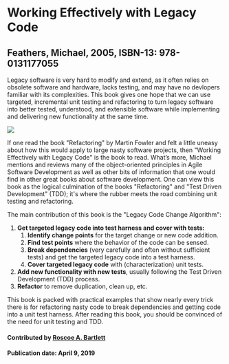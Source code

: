 # Working Effectively with Legacy Code

## Feathers, Michael, 2005, ISBN-13: 978-0131177055

Legacy software is very hard to modify and extend, as it often relies on obsolete software and hardware, lacks testing, and may have no devlopers familiar with its complexities.  This book gives one hope that we can use targeted, incremental unit testing and refactoring to turn legacy software into better tested, understood, and extensible software while implementing and delivering new functionality at the same time.


<img src='https://github.com/betterscientificsoftware/images/blob/master/WorkingEffectivelyWithLegacyCode.jpg' class='page' />


If one read the book "Refactoring" by Martin Fowler and felt a little uneasy about how this would apply to large nasty software projects, then "Working Effectively with Legacy Code" is the book to read.
What’s more, Michael mentions and reviews many of the object-oriented principles in Agile Software Development as well as other bits of information that one would find in other great books about software development.
One can view this book as the logical culmination of the books "Refactoring" and "Test Driven Development" (TDD); it's where the rubber meets the road combining unit testing and refactoring.

The main contribution of this book is the "Legacy Code Change Algorithm":

1. **Get targeted legacy code into test harness and cover with tests:**
    1. **Identify change points** for the target change or new code addition.
    2. **Find test points** where the behavior of the code can be sensed.
    3. **Break dependencies** (very carefully and often without sufficient tests) and get the targeted legacy code into a test harness.
    4. **Cover targeted legacy code** with (characterization) unit tests.
2. **Add new functionality with new tests**, usually following the Test Driven Development (TDD) process.
3. **Refactor** to remove duplication, clean up, etc.

This book is packed with practical examples that show nearly every trick there is for refactoring nasty code to break dependencies and getting code into a unit test harness.  After reading this book, you should be convinced of the need for unit testing and TDD.

#### Contributed by [Roscoe A. Bartlett](https://github.com/bartlettroscoe)

#### Publication date:  April 9, 2019


<!---
Publish: preview
Categories: Development, Reliability, Skills
Topics: refactoring, design, software engineering, testing, personal productivity and sustainability
Tags: book
Level: 2
Prerequisites: defaults
Aggregate: none
--->
